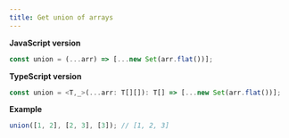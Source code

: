 ```yaml
---
title: Get union of arrays
---
```


**JavaScript version**

```js
const union = (...arr) => [...new Set(arr.flat())];
```

**TypeScript version**

```js
const union = <T,_>(...arr: T[][]): T[] => [...new Set(arr.flat())];
```

**Example**

```js
union([1, 2], [2, 3], [3]); // [1, 2, 3]
```
